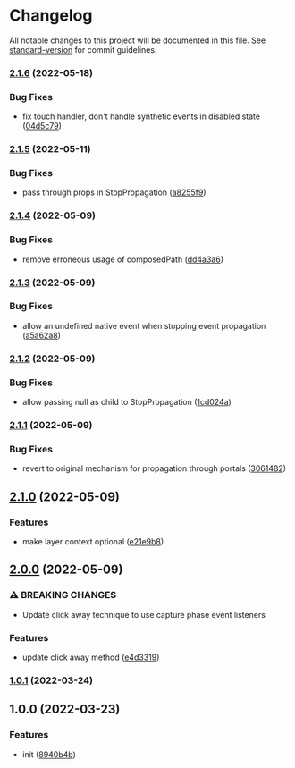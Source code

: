 # Changelog

All notable changes to this project will be documented in this file. See [standard-version](https://github.com/conventional-changelog/standard-version) for commit guidelines.

### [2.1.6](https://github.com/mbixby/react-advanced-click-away/compare/v2.1.5...v2.1.6) (2022-05-18)


### Bug Fixes

* fix touch handler, don't handle synthetic events in disabled state ([04d5c79](https://github.com/mbixby/react-advanced-click-away/commit/04d5c7929ccd9c6c0369ae68866890994b7b3132))

### [2.1.5](https://github.com/mbixby/react-advanced-click-away/compare/v2.1.4...v2.1.5) (2022-05-11)


### Bug Fixes

* pass through props in StopPropagation ([a8255f9](https://github.com/mbixby/react-advanced-click-away/commit/a8255f99fb6147d56e49c78b1da8bd96a0c95064))

### [2.1.4](https://github.com/mbixby/react-advanced-click-away/compare/v2.1.3...v2.1.4) (2022-05-09)


### Bug Fixes

* remove erroneous usage of composedPath ([dd4a3a6](https://github.com/mbixby/react-advanced-click-away/commit/dd4a3a61fad8cf50dca060da17ea2073f15319bf))

### [2.1.3](https://github.com/mbixby/react-advanced-click-away/compare/v2.1.2...v2.1.3) (2022-05-09)


### Bug Fixes

* allow an undefined native event when stopping event propagation ([a5a62a8](https://github.com/mbixby/react-advanced-click-away/commit/a5a62a889eb1d44b5cb8bee5ab8357512ad97d46))

### [2.1.2](https://github.com/mbixby/react-advanced-click-away/compare/v2.1.1...v2.1.2) (2022-05-09)


### Bug Fixes

* allow passing null as child to StopPropagation ([1cd024a](https://github.com/mbixby/react-advanced-click-away/commit/1cd024a325bf0bc94983f62ab5bcce305aebfa51))

### [2.1.1](https://github.com/mbixby/react-advanced-click-away/compare/v2.1.0...v2.1.1) (2022-05-09)


### Bug Fixes

* revert to original mechanism for propagation through portals ([3061482](https://github.com/mbixby/react-advanced-click-away/commit/306148202e7ccb336db08e21538609a58923d54e))

## [2.1.0](https://github.com/mbixby/react-advanced-click-away/compare/v2.0.0...v2.1.0) (2022-05-09)


### Features

* make layer context optional ([e21e9b8](https://github.com/mbixby/react-advanced-click-away/commit/e21e9b8e2e59a7572be526141ec37c1861509383))

## [2.0.0](https://github.com/mbixby/react-advanced-click-away/compare/v1.0.1...v2.0.0) (2022-05-09)


### ⚠ BREAKING CHANGES

* Update click away technique to use capture phase event listeners

### Features

* update click away method ([e4d3319](https://github.com/mbixby/react-advanced-click-away/commit/e4d3319d1cb667a32110b6f147b06a8f1ece4fc6))

### [1.0.1](https://github.com/mbixby/react-advanced-click-away/compare/v1.0.0...v1.0.1) (2022-03-24)

## 1.0.0 (2022-03-23)


### Features

* init ([8940b4b](https://github.com/mbixby/react-advanced-click-away/commit/8940b4b736f089f378074852d666279ca4d5c863))
